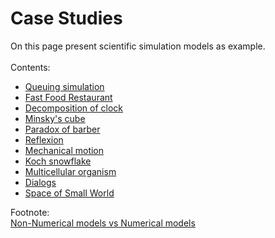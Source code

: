 <h1 id="case_studies">Case Studies</h1>
On this page present scientific simulation models as example.<br/><br/>
Contents:<br/>
<ul>
  <li><a href="case_studies/queue/queuing_theory">Queuing simulation</a></li>
  <li><a href="case_studies/fast_food/fast_food">Fast Food Restaurant</a></li>
  <li><a href="case_studies/clock/clock">Decomposition of clock</a></li>
  <li><a href="case_studies/minsky/minsky">Minsky's cube</a></li>
  <li><a href="case_studies/barber/barber">Paradox of barber</a></li>
  <li><a href="case_studies/kripke/kripke">Reflexion</a></li>
  <li><a href="case_studies/newton/newton">Mechanical motion</a></li>
  <li><a href="case_studies/fractal/fractal">Koch snowflake</a></li>
  <li><a href="case_studies/organism/organism">Multicellular organism</a></li>
  <li><a href="case_studies/dialogs/dialogs">Dialogs</a></li>
  <li><a href="case_studies/nets/small-world">Space of Small World</a></li>
</ul>




Footnote:<br/>
<a href="case_studies/function/function">Non-Numerical models vs Numerical models</a>
